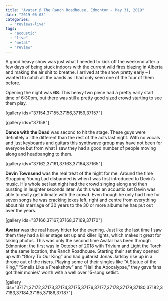 ```yaml
---
title: "Avatar @ The Ranch Roadhouse, Edmonton - May 31, 2019"
date: "2019-06-03"
categories: 
  - "reviews-live"
tags: 
  - "acoustic"
  - "live"
  - "metal"
  - "review"
---
```


A good heavy show was just what I needed to kick off the weekend after a few days of being stuck indoors with the current wild fires blazing in Alberta and making the air shit to breathe. I arrived at the show pretty early – I wanted to catch all the bands as I had only seen one of the four of them before.

Opening the night was **68**. This heavy two piece had a pretty early start time of 6:30pm, but there was still a pretty good sized crowd starting to see them play.

\[gallery ids="37154,37155,37156,37159,37157"\]

\[gallery ids="37158"\]

**Dance with the Dead** was second to hit the stage. These guys were definitely a little different than the rest of the acts last night. With no vocals and just keyboards and guitars this synthwave group may have not been for everyone but from what I saw they had a good number of people moving along and headbanging to them.

\[gallery ids="37162,37161,37163,37164,37165"\]

**Devin Townsend** was the real treat of the night for me. Around the time Strapping Young Lad disbanded is when I was first introduced to Devin’s music. His whole set last night had the crowd singing along and then bursting in laughter seconds later. As this was an acoustic set Devin was able to really get intimate with the crowd. Even though he only had time for seven songs he was cracking jokes left, right and centre from everything about his marriage of 30 years to the 30 or more albums he has put out over the years.

\[gallery ids="37166,37167,37168,37169,37170"\]

**Avatar** was the real heavy hitter for the evening. Just like the last time I saw them they had a killer stage set up and killer lights, which makes it great for taking photos. This was only the second time Avatar has been through Edmonton; the first was in October of 2018 with Trivium and Light the Torch at the same location, the Ranch Roadhouse. Starting their set they opened up with “Glory To Our King” and had guitarist Jonas Jarlsby rise up in a throne out of the risers. Playing some of their singles like “A Statue of the King,” “Smells Like a Freakshow” and “Hail the Apocalypse,” they gave fans got their monies' worth with a well over 15-song setlist.

\[gallery ids="37171,37172,37173,37174,37175,37176,37177,37178,37179,37180,37182,37183,37184,37185,37186,37187"\]

